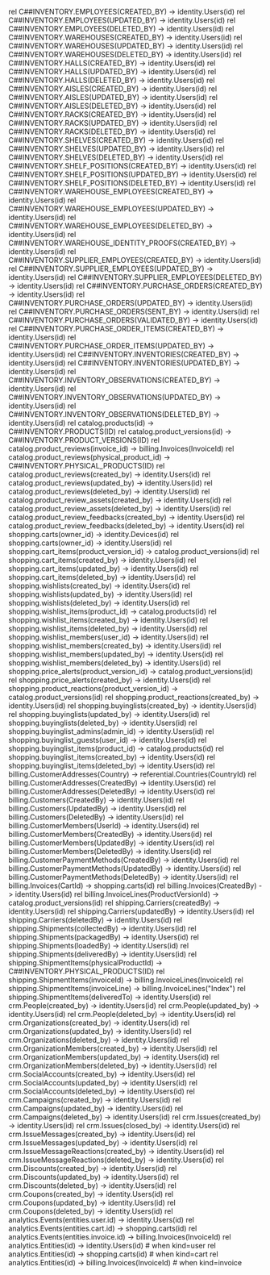 rel C##INVENTORY.EMPLOYEES(CREATED_BY) -> identity.Users(id)
rel C##INVENTORY.EMPLOYEES(UPDATED_BY) -> identity.Users(id)
rel C##INVENTORY.EMPLOYEES(DELETED_BY) -> identity.Users(id)
rel C##INVENTORY.WAREHOUSES(CREATED_BY) -> identity.Users(id)
rel C##INVENTORY.WAREHOUSES(UPDATED_BY) -> identity.Users(id)
rel C##INVENTORY.WAREHOUSES(DELETED_BY) -> identity.Users(id)
rel C##INVENTORY.HALLS(CREATED_BY) -> identity.Users(id)
rel C##INVENTORY.HALLS(UPDATED_BY) -> identity.Users(id)
rel C##INVENTORY.HALLS(DELETED_BY) -> identity.Users(id)
rel C##INVENTORY.AISLES(CREATED_BY) -> identity.Users(id)
rel C##INVENTORY.AISLES(UPDATED_BY) -> identity.Users(id)
rel C##INVENTORY.AISLES(DELETED_BY) -> identity.Users(id)
rel C##INVENTORY.RACKS(CREATED_BY) -> identity.Users(id)
rel C##INVENTORY.RACKS(UPDATED_BY) -> identity.Users(id)
rel C##INVENTORY.RACKS(DELETED_BY) -> identity.Users(id)
rel C##INVENTORY.SHELVES(CREATED_BY) -> identity.Users(id)
rel C##INVENTORY.SHELVES(UPDATED_BY) -> identity.Users(id)
rel C##INVENTORY.SHELVES(DELETED_BY) -> identity.Users(id)
rel C##INVENTORY.SHELF_POSITIONS(CREATED_BY) -> identity.Users(id)
rel C##INVENTORY.SHELF_POSITIONS(UPDATED_BY) -> identity.Users(id)
rel C##INVENTORY.SHELF_POSITIONS(DELETED_BY) -> identity.Users(id)
rel C##INVENTORY.WAREHOUSE_EMPLOYEES(CREATED_BY) -> identity.Users(id)
rel C##INVENTORY.WAREHOUSE_EMPLOYEES(UPDATED_BY) -> identity.Users(id)
rel C##INVENTORY.WAREHOUSE_EMPLOYEES(DELETED_BY) -> identity.Users(id)
rel C##INVENTORY.WAREHOUSE_IDENTITY_PROOFS(CREATED_BY) -> identity.Users(id)
rel C##INVENTORY.SUPPLIER_EMPLOYEES(CREATED_BY) -> identity.Users(id)
rel C##INVENTORY.SUPPLIER_EMPLOYEES(UPDATED_BY) -> identity.Users(id)
rel C##INVENTORY.SUPPLIER_EMPLOYEES(DELETED_BY) -> identity.Users(id)
rel C##INVENTORY.PURCHASE_ORDERS(CREATED_BY) -> identity.Users(id)
rel C##INVENTORY.PURCHASE_ORDERS(UPDATED_BY) -> identity.Users(id)
rel C##INVENTORY.PURCHASE_ORDERS(SENT_BY) -> identity.Users(id)
rel C##INVENTORY.PURCHASE_ORDERS(VALIDATED_BY) -> identity.Users(id)
rel C##INVENTORY.PURCHASE_ORDER_ITEMS(CREATED_BY) -> identity.Users(id)
rel C##INVENTORY.PURCHASE_ORDER_ITEMS(UPDATED_BY) -> identity.Users(id)
rel C##INVENTORY.INVENTORIES(CREATED_BY) -> identity.Users(id)
rel C##INVENTORY.INVENTORIES(UPDATED_BY) -> identity.Users(id)
rel C##INVENTORY.INVENTORY_OBSERVATIONS(CREATED_BY) -> identity.Users(id)
rel C##INVENTORY.INVENTORY_OBSERVATIONS(UPDATED_BY) -> identity.Users(id)
rel C##INVENTORY.INVENTORY_OBSERVATIONS(DELETED_BY) -> identity.Users(id)
rel catalog.products(id) -> C##INVENTORY.PRODUCTS(ID)
rel catalog.product_versions(id) -> C##INVENTORY.PRODUCT_VERSIONS(ID)
rel catalog.product_reviews(invoice_id) -> billing.Invoices(InvoiceId)
rel catalog.product_reviews(physical_product_id) -> C##INVENTORY.PHYSICAL_PRODUCTS(ID)
rel catalog.product_reviews(created_by) -> identity.Users(id)
rel catalog.product_reviews(updated_by) -> identity.Users(id)
rel catalog.product_reviews(deleted_by) -> identity.Users(id)
rel catalog.product_review_assets(created_by) -> identity.Users(id)
rel catalog.product_review_assets(deleted_by) -> identity.Users(id)
rel catalog.product_review_feedbacks(created_by) -> identity.Users(id)
rel catalog.product_review_feedbacks(deleted_by) -> identity.Users(id)
rel shopping.carts(owner_id) -> identity.Devices(id)
rel shopping.carts(owner_id) -> identity.Users(id)
rel shopping.cart_items(product_version_id) -> catalog.product_versions(id)
rel shopping.cart_items(created_by) -> identity.Users(id)
rel shopping.cart_items(updated_by) -> identity.Users(id)
rel shopping.cart_items(deleted_by) -> identity.Users(id)
rel shopping.wishlists(created_by) -> identity.Users(id)
rel shopping.wishlists(updated_by) -> identity.Users(id)
rel shopping.wishlists(deleted_by) -> identity.Users(id)
rel shopping.wishlist_items(product_id) -> catalog.products(id)
rel shopping.wishlist_items(created_by) -> identity.Users(id)
rel shopping.wishlist_items(deleted_by) -> identity.Users(id)
rel shopping.wishlist_members(user_id) -> identity.Users(id)
rel shopping.wishlist_members(created_by) -> identity.Users(id)
rel shopping.wishlist_members(updated_by) -> identity.Users(id)
rel shopping.wishlist_members(deleted_by) -> identity.Users(id)
rel shopping.price_alerts(product_version_id) -> catalog.product_versions(id)
rel shopping.price_alerts(created_by) -> identity.Users(id)
rel shopping.product_reactions(product_version_id) -> catalog.product_versions(id)
rel shopping.product_reactions(created_by) -> identity.Users(id)
rel shopping.buyinglists(created_by) -> identity.Users(id)
rel shopping.buyinglists(updated_by) -> identity.Users(id)
rel shopping.buyinglists(deleted_by) -> identity.Users(id)
rel shopping.buyinglist_admins(admin_id) -> identity.Users(id)
rel shopping.buyinglist_guests(user_id) -> identity.Users(id)
rel shopping.buyinglist_items(product_id) -> catalog.products(id)
rel shopping.buyinglist_items(created_by) -> identity.Users(id)
rel shopping.buyinglist_items(deleted_by) -> identity.Users(id)
rel billing.CustomerAddresses(Country) -> referential.Countries(CountryId)
rel billing.CustomerAddresses(CreatedBy) -> identity.Users(id)
rel billing.CustomerAddresses(DeletedBy) -> identity.Users(id)
rel billing.Customers(CreatedBy) -> identity.Users(id)
rel billing.Customers(UpdatedBy) -> identity.Users(id)
rel billing.Customers(DeletedBy) -> identity.Users(id)
rel billing.CustomerMembers(UserId) -> identity.Users(id)
rel billing.CustomerMembers(CreatedBy) -> identity.Users(id)
rel billing.CustomerMembers(UpdatedBy) -> identity.Users(id)
rel billing.CustomerMembers(DeletedBy) -> identity.Users(id)
rel billing.CustomerPaymentMethods(CreatedBy) -> identity.Users(id)
rel billing.CustomerPaymentMethods(UpdatedBy) -> identity.Users(id)
rel billing.CustomerPaymentMethods(DeletedBy) -> identity.Users(id)
rel billing.Invoices(CartId) -> shopping.carts(id)
rel billing.Invoices(CreatedBy) -> identity.Users(id)
rel billing.InvoiceLines(ProductVersionId) -> catalog.product_versions(id)
rel shipping.Carriers(createdBy) -> identity.Users(id)
rel shipping.Carriers(updatedBy) -> identity.Users(id)
rel shipping.Carriers(deletedBy) -> identity.Users(id)
rel shipping.Shipments(collectedBy) -> identity.Users(id)
rel shipping.Shipments(packagedBy) -> identity.Users(id)
rel shipping.Shipments(loadedBy) -> identity.Users(id)
rel shipping.Shipments(deliveredBy) -> identity.Users(id)
rel shipping.ShipmentItems(physicalProductId) -> C##INVENTORY.PHYSICAL_PRODUCTS(ID)
rel shipping.ShipmentItems(invoiceId) -> billing.InvoiceLines(InvoiceId)
rel shipping.ShipmentItems(invoiceLine) -> billing.InvoiceLines("Index")
rel shipping.ShipmentItems(deliveredTo) -> identity.Users(id)
rel crm.People(created_by) -> identity.Users(id)
rel crm.People(updated_by) -> identity.Users(id)
rel crm.People(deleted_by) -> identity.Users(id)
rel crm.Organizations(created_by) -> identity.Users(id)
rel crm.Organizations(updated_by) -> identity.Users(id)
rel crm.Organizations(deleted_by) -> identity.Users(id)
rel crm.OrganizationMembers(created_by) -> identity.Users(id)
rel crm.OrganizationMembers(updated_by) -> identity.Users(id)
rel crm.OrganizationMembers(deleted_by) -> identity.Users(id)
rel crm.SocialAccounts(created_by) -> identity.Users(id)
rel crm.SocialAccounts(updated_by) -> identity.Users(id)
rel crm.SocialAccounts(deleted_by) -> identity.Users(id)
rel crm.Campaigns(created_by) -> identity.Users(id)
rel crm.Campaigns(updated_by) -> identity.Users(id)
rel crm.Campaigns(deleted_by) -> identity.Users(id)
rel crm.Issues(created_by) -> identity.Users(id)
rel crm.Issues(closed_by) -> identity.Users(id)
rel crm.IssueMessages(created_by) -> identity.Users(id)
rel crm.IssueMessages(updated_by) -> identity.Users(id)
rel crm.IssueMessageReactions(created_by) -> identity.Users(id)
rel crm.IssueMessageReactions(deleted_by) -> identity.Users(id)
rel crm.Discounts(created_by) -> identity.Users(id)
rel crm.Discounts(updated_by) -> identity.Users(id)
rel crm.Discounts(deleted_by) -> identity.Users(id)
rel crm.Coupons(created_by) -> identity.Users(id)
rel crm.Coupons(updated_by) -> identity.Users(id)
rel crm.Coupons(deleted_by) -> identity.Users(id)
rel analytics.Events(entities.user.id) -> identity.Users(id)
rel analytics.Events(entities.cart.id) -> shopping.carts(id)
rel analytics.Events(entities.invoice.id) -> billing.Invoices(InvoiceId)
rel analytics.Entities(id) -> identity.Users(id) # when kind=user
rel analytics.Entities(id) -> shopping.carts(id) # when kind=cart
rel analytics.Entities(id) -> billing.Invoices(InvoiceId) # when kind=invoice
